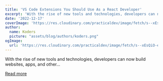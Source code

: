 ```yaml
---
title: 'VS Code Extensions You Should Use As a React Developer'
excerpt: 'With the rise of new tools and technologies, developers can now build websites, apps, and other...'
date: '2022-12-17'
coverImage: 'https://res.cloudinary.com/practicaldev/image/fetch/s--xEsQiO-e--/c_imagga_scale,f_auto,fl_progressive,h_420,q_auto,w_1000/https://dev-to-uploads.s3.amazonaws.com/uploads/articles/fim9yf94jf4wyb9rjv03.png'
author:
  name: Koders
  picture: "assets/blog/authors/koders.png"
ogImage:
  url: 'https://res.cloudinary.com/practicaldev/image/fetch/s--xEsQiO-e--/c_imagga_scale,f_auto,fl_progressive,h_420,q_auto,w_1000/https://dev-to-uploads.s3.amazonaws.com/uploads/articles/fim9yf94jf4wyb9rjv03.png'
---
```


With the rise of new tools and technologies, developers can now build websites, apps, and other...

[Read more](https://dev.to/devland/vs-code-extensions-you-should-use-as-a-react-developer-2f6i)
